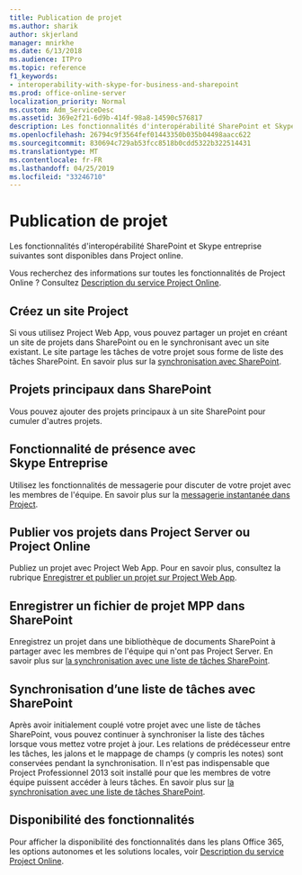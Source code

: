 ```yaml
---
title: Publication de projet
ms.author: sharik
author: skjerland
manager: mnirkhe
ms.date: 6/13/2018
ms.audience: ITPro
ms.topic: reference
f1_keywords:
- interoperability-with-skype-for-business-and-sharepoint
ms.prod: office-online-server
localization_priority: Normal
ms.custom: Adm_ServiceDesc
ms.assetid: 369e2f21-6d9b-414f-98a8-14590c576817
description: Les fonctionnalités d'interopérabilité SharePoint et Skype entreprise suivantes sont disponibles dans Project online.
ms.openlocfilehash: 26794c9f3564fef01443350b035b04498aacc622
ms.sourcegitcommit: 830694c729ab53fcc8518b0cdd5322b322514431
ms.translationtype: MT
ms.contentlocale: fr-FR
ms.lasthandoff: 04/25/2019
ms.locfileid: "33246710"
---
```

# <a name="project-publishing"></a>Publication de projet

Les fonctionnalités d'interopérabilité SharePoint et Skype entreprise suivantes sont disponibles dans Project online.
  
Vous recherchez des informations sur toutes les fonctionnalités de Project Online ? Consultez [Description du service Project Online](project-online-service-description.md).
  
## <a name="create-a-project-site"></a>Créez un site Project
<a name="bkmk_CreateProjectsite"> </a>

Si vous utilisez Project Web App, vous pouvez partager un projet en créant un site de projets dans SharePoint ou en le synchronisant avec un site existant. Le site partage les tâches de votre projet sous forme de liste des tâches SharePoint. En savoir plus sur la [synchronisation avec SharePoint](https://go.microsoft.com/fwlink/p/?LinkId=271352).
  
## <a name="master-projects-on-sharepoint"></a>Projets principaux dans SharePoint
<a name="bkmk_MasterprojectsonSharePoint"> </a>

Vous pouvez ajouter des projets principaux à un site SharePoint pour cumuler d'autres projets. 
  
## <a name="presence-with-skype-for-business"></a>Fonctionnalité de présence avec Skype Entreprise
<a name="bkmk_PresencewithLync"> </a>

Utilisez les fonctionnalités de messagerie pour discuter de votre projet avec les membres de l'équipe. En savoir plus sur la [messagerie instantanée dans Project](https://go.microsoft.com/fwlink/p/?LinkId=271351).
  
## <a name="publish-projects-to-project-server-or-project-online"></a>Publier vos projets dans Project Server ou Project Online
<a name="bkmk_PublishProjectstoServerOnline"> </a>

Publiez un projet avec Project Web App. Pour en savoir plus, consultez la rubrique [Enregistrer et publier un projet sur Project Web App](https://go.microsoft.com/fwlink/p/?LinkId=271354).
  
## <a name="save-a-project-mpp-file-to-sharepoint"></a>Enregistrer un fichier de projet MPP dans SharePoint
<a name="bkmk_SavefiletoSharePoint"> </a>

Enregistrez un projet dans une bibliothèque de documents SharePoint à partager avec les membres de l'équipe qui n'ont pas Project Server. En savoir plus sur [la synchronisation avec une liste de tâches SharePoint](https://go.microsoft.com/fwlink/p/?LinkId=271353).
  
## <a name="task-list-sync-to-sharepoint"></a>Synchronisation d’une liste de tâches avec SharePoint
<a name="bkmk_TaskListSynctoSharePoint"> </a>

Après avoir initialement couplé votre projet avec une liste de tâches SharePoint, vous pouvez continuer à synchroniser la liste des tâches lorsque vous mettez votre projet à jour. Les relations de prédécesseur entre les tâches, les jalons et le mappage de champs (y compris les notes) sont conservées pendant la synchronisation. Il n'est pas indispensable que Project Professionnel 2013 soit installé pour que les membres de votre équipe puissent accéder à leurs tâches. En savoir plus sur [la synchronisation avec une liste de tâches SharePoint](https://go.microsoft.com/fwlink/p/?LinkId=271353).
  
## <a name="feature-availability"></a>Disponibilité des fonctionnalités
<a name="bkmk_TaskListSynctoSharePoint"> </a>

Pour afficher la disponibilité des fonctionnalités dans les plans Office 365, les options autonomes et les solutions locales, voir [Description du service Project Online](project-online-service-description.md).
  

